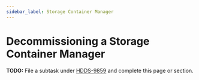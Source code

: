 ```yaml
---
sidebar_label: Storage Container Manager
---
```


# Decommissioning a Storage Container Manager

**TODO:** File a subtask under [HDDS-9859](https://issues.apache.org/jira/browse/HDDS-9859) and complete this page or section.

